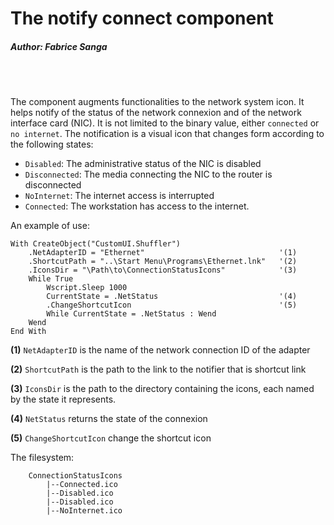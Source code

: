 # **The notify connect component**

##### Author: Fabrice Sanga
<br/>
<br/>

The component augments functionalities to the network system icon. It helps notify of the status of the network connexion and of the network interface card (NIC). It is not limited to the binary value, either `connected` or `no internet`. 
The notification is a visual icon that changes form according to the following states:
- `Disabled`: The administrative status of the NIC is disabled
- `Disconnected`: The media connecting the NIC to the router is disconnected
- `NoInternet`: The internet access is interrupted
- `Connected`: The workstation has access to the internet.

An example of use:
```vbscript
With CreateObject("CustomUI.Shuffler")
    .NetAdapterID = "Ethernet"                              '(1)
    .ShortcutPath = "..\Start Menu\Programs\Ethernet.lnk"   '(2)
    .IconsDir = "\Path\to\ConnectionStatusIcons"            '(3)
    While True
        Wscript.Sleep 1000
        CurrentState = .NetStatus                           '(4)
        .ChangeShortcutIcon                                 '(5)
        While CurrentState = .NetStatus : Wend
    Wend
End With
```
**(1)** `NetAdapterID` is the name of the network connection ID of the adapter

**(2)** `ShortcutPath` is the path to the link to the notifier that is shortcut link

**(3)** `IconsDir` is the path to the directory containing the icons, each named by the state it represents.

**(4)** `NetStatus` returns the state of the connexion

**(5)** `ChangeShortcutIcon` change the shortcut icon
<br/>

The filesystem:
```
    ConnectionStatusIcons
        |--Connected.ico
        |--Disabled.ico
        |--Disabled.ico
        |--NoInternet.ico
```

